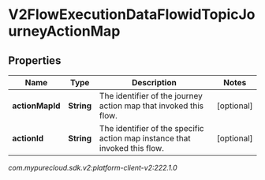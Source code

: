 # V2FlowExecutionDataFlowidTopicJourneyActionMap


## Properties

| Name | Type | Description | Notes |
| ------------ | ------------- | ------------- | ------------- |
| **actionMapId** | **String** | The identifier of the journey action map that invoked this flow. |  [optional] |
| **actionId** | **String** | The identifier of the specific action map instance that invoked this flow. |  [optional] |




_com.mypurecloud.sdk.v2:platform-client-v2:222.1.0_
